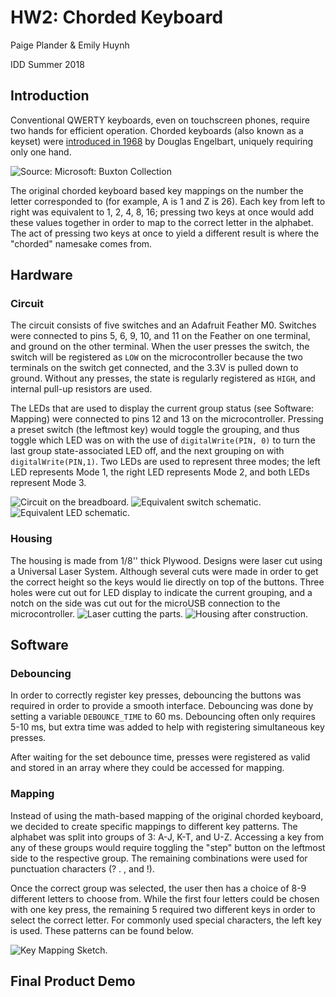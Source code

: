 # HW2: Chorded Keyboard
Paige Plander & Emily Huynh

IDD Summer 2018

## Introduction
Conventional QWERTY keyboards, even on touchscreen phones, require two hands for efficient operation. Chorded keyboards (also known as a keyset) were [introduced in 1968](https://www.youtube.com/watch?v=t5WUBweOZA4) by Douglas Engelbart, uniquely requiring only one hand.

![Source: Microsoft: Buxton Collection](https://www.microsoft.com/buxtoncollection/a/m/IMG_0996.png)

The original chorded keyboard based key mappings on the number the letter corresponded to (for example, A is 1 and Z is 26). Each key from left to right was equivalent to 1, 2, 4, 8, 16; pressing two keys at once would add these values together in order to map to the correct letter in the alphabet. The act of pressing two keys at once to yield a different result is where the "chorded" namesake comes from.

## Hardware
### Circuit
The circuit consists of five switches and an Adafruit Feather M0. Switches were connected to pins 5, 6, 9, 10, and 11 on the Feather on one terminal, and ground on the other terminal. When the user presses the switch, the switch will be registered as ```LOW``` on the microcontroller because the two terminals on the switch get connected, and the 3.3V is pulled down to ground. Without any presses, the state is regularly registered as ```HIGH```, and internal pull-up resistors are used.

The LEDs that are used to display the current group status (see Software: Mapping) were connected to pins 12 and 13 on the microcontroller. Pressing a preset switch (the leftmost key) would toggle the grouping, and thus toggle which LED was on with the use of ```digitalWrite(PIN, 0)``` to turn the last group state-associated LED off, and the next grouping on with ```digitalWrite(PIN,1)```. Two LEDs are used to represent three modes; the left LED represents Mode 1, the right LED represents Mode 2, and both LEDs represent Mode 3.

![Circuit on the breadboard.](images/HW2_bb.jpg)
![Equivalent switch schematic.](images/switch.png)
![Equivalent LED schematic.](images/led.png)

### Housing
The housing is made from 1/8'' thick Plywood. Designs were laser cut using a Universal Laser System. Although several cuts were made in order to get the correct height so the keys would lie directly on top of the buttons. Three holes were cut out for LED display to indicate the current grouping, and a notch on the side was cut out for the microUSB connection to the microcontroller.
![Laser cutting the parts.](images/IMG_0059.JPG)
![Housing after construction.](images/IMG_0061.jpg)

## Software
### Debouncing
In order to correctly register key presses, debouncing the buttons was required in order to provide a smooth interface. Debouncing was done by setting a variable ```DEBOUNCE_TIME``` to 60 ms. Debouncing often only requires 5-10 ms, but extra time was added to help with registering simultaneous key presses. 

After waiting for the set debounce time, presses were registered as valid and stored in an array where they could be accessed for mapping.

### Mapping
Instead of using the math-based mapping of the original chorded keyboard, we decided to create specific mappings to different key patterns. The alphabet was split into groups of 3: A-J, K-T, and U-Z. Accessing a key from any of these groups would require toggling the "step" button on the leftmost side to the respective group. The remaining combinations were used for punctuation characters (? . , and !). 

Once the correct group was selected, the user then has a choice of 8-9 different letters to choose from. While the first four letters could be chosen with one key press, the remaining 5 required two different keys in order to select the correct letter. For commonly used special characters, the left key is used. These patterns can be found below.

![Key Mapping Sketch.](images/mapping_sketch.jpg)

## Final Product Demo
